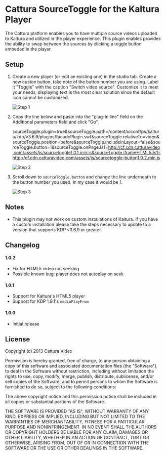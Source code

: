 # Cattura SourceToggle for the Kaltura Player #

The Cattura platform enables you to have multiple source videos uploaded to Kaltura and utilized in the player experience. This plugin enables provides the ability to swap between the sources by clicking a toggle button embeded in the player.

## Setup ##

1.  Create a new player (or edit an existing one) in the studio tab. Create a new custon button, take note of the button number you are using. Label it "Toggle" with the caption "Switch video source". Customize it to meet your needs, displaying text is the most clear solution since the default icon cannot be customized.

	![Step 1](http://i.imgur.com/7rrVluG.png)

2.  Copy the line below and paste into the "plug-in line" field on the Additional parameters field and click "Go".

	sourceToggle.plugin=true&sourceToggle.path=/content/uiconf/ps/kaltura/kdp/v3.6.9/plugins/facadePlugin.swf&sourceToggle.relativeTo=video&sourceToggle.position=before&sourceToggle.includeInLayout=false&sourceToggle.button=1&sourceToggle.onPageJs1=http://cf.cdn.catturavideo.com/assets/js/sourcetoggle1.0.1.min.js&sourceToggle.iframeHTML5Js1=http://cf.cdn.catturavideo.com/assets/js/sourcetoggle-button1.0.2.min.js

	![Step 2](http://i.imgur.com/EWwl8u5.png)

3.  Scroll down to `sourceToggle.button` and change the line underneath to the button number you used. In my case it would be 1.

	![Step 3](http://i.imgur.com/EWAfzDG.png)

## Notes ##

 * This plugin may not work on custom installations of Kaltura. If you have a custom installation please take the steps necessary to update to a version that supports KDP v3.6.9 or greater.

## Changelog ##

#### 1.0.2 ####
 * Fix for HTML5 video not seeking
 * Possible known bug: player does not autoplay on seek

#### 1.0.1 ####

 * Support for Kaltura's HTML5 player
 * Support for KDP 1.9.1's `mediaPlayFrom`

#### 1.0.0 ####

* Initial release

## License ##

Copyright (c) 2013 Cattura Video

Permission is hereby granted, free of charge, to any person obtaining a copy of this software and associated documentation files (the "Software"), to deal in the Software without restriction, including without limitation the rights to use, copy, modify, merge, publish, distribute, sublicense, and/or sell copies of the Software, and to permit persons to whom the Software is furnished to do so, subject to the following conditions:

The above copyright notice and this permission notice shall be included in all copies or substantial portions of the Software.

THE SOFTWARE IS PROVIDED "AS IS", WITHOUT WARRANTY OF ANY KIND, EXPRESS OR IMPLIED, INCLUDING BUT NOT LIMITED TO THE WARRANTIES OF MERCHANTABILITY, FITNESS FOR A PARTICULAR PURPOSE AND NONINFRINGEMENT. IN NO EVENT SHALL THE AUTHORS OR COPYRIGHT HOLDERS BE LIABLE FOR ANY CLAIM, DAMAGES OR OTHER LIABILITY, WHETHER IN AN ACTION OF CONTRACT, TORT OR OTHERWISE, ARISING FROM, OUT OF OR IN CONNECTION WITH THE SOFTWARE OR THE USE OR OTHER DEALINGS IN THE SOFTWARE.
